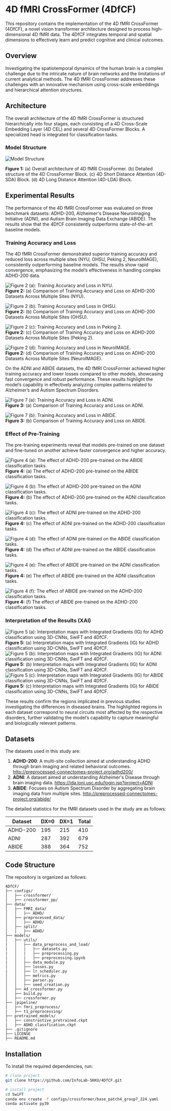 
# 4D fMRI CrossFormer (4DfCF)

This repository contains the implementation of the 4D fMRI CrossFormer (4DfCF), a novel vision transformer architecture designed to process high-dimensional 4D fMRI data. The 4DfCF integrates temporal and spatial dimensions to effectively learn and predict cognitive and clinical outcomes.

## Overview

Investigating the spatiotemporal dynamics of the human brain is a complex challenge due to the intricate nature of brain networks and the limitations of current analytical methods. The 4D fMRI CrossFormer addresses these challenges with an innovative mechanism using cross-scale embeddings and hierarchical attention structures.

## Architecture

The overall architecture of the 4D fMRI CrossFormer is structured hierarchically into four stages, each consisting of a 4D Cross-Scale Embedding Layer (4D CEL) and several 4D CrossFormer Blocks. A specialized head is integrated for classification tasks.

### Model Structure
![Model Structure](readme_img/architecture_fig1.png)

**Figure 1:** (a) Overall architecture of 4D fMRI CrossFormer. (b) Detailed structure of the 4D CrossFormer Block. (c) 4D Short Distance Attention (4D-SDA) Block. (d) 4D Long Distance Attention (4D-LDA) Block.

## Experimental Results

The performance of the 4D fMRI CrossFormer was evaluated on three benchmark datasets: ADHD-200, Alzheimer's Disease Neuroimaging Initiative (ADNI), and Autism Brain Imaging Data Exchange (ABIDE). The results show that the 4DfCF consistently outperforms state-of-the-art baseline models.

### Training Accuracy and Loss

The 4D fMRI CrossFormer demonstrated superior training accuracy and reduced loss across multiple sites (NYU, OHSU, Peking 2, NeuroIMAGE), consistently outperforming baseline models. The results show rapid convergence, emphasizing the model’s effectiveness in handling complex ADHD-200 data.

[//]: # (![Training Accuracy and Loss]&#40;readme_img/results1_fig1.png&#41;)
![Figure 2 (a): Training Accuracy and Loss in NYU.](readme_img/NYU_training_comparison_high_res.png)  
**Figure 2:** (a) Comparison of Training Accuracy and Loss on ADHD-200 Datasets Across Multiple Sites (NYU).

![Figure 2 (b): Training Accuracy and Loss in OHSU.](readme_img/OHSU_training_comparison_high_res.png)  
**Figure 2:** (b) Comparison of Training Accuracy and Loss on ADHD-200 Datasets Across Multiple Sites (OHSU).

![Figure 2 (c): Training Accuracy and Loss in Peking 2.](readme_img/Peking2_training_comparison_high_res.png)  
**Figure 2:** (c) Comparison of Training Accuracy and Loss on ADHD-200 Datasets Across Multiple Sites (Peking 2).

![Figure 2 (d): Training Accuracy and Loss in NeuroIMAGE.](readme_img/Neurol_training_comparison_high_res.png)  
**Figure 2:** (d) Comparison of Training Accuracy and Loss on ADHD-200 Datasets Across Multiple Sites (NeuroIMAGE).





On the ADNI and ABIDE datasets, the 4D fMRI CrossFormer achieved higher training accuracy and lower losses compared to other models, showcasing fast convergence and robust performance. These results highlight the model’s capability in effectively analyzing complex patterns related to Alzheimer’s and Autism Spectrum Disorders.

[//]: # (![Training Accuracy and Loss]&#40;readme_img/results2_fig1.png&#41;)

![Figure 7 (a): Training Accuracy and Loss in ADNI.](readme_img/ADNI_training_comparison_high_res.png)  
**Figure 3:** (a) Comparison of Training Accuracy and Loss on ADNI.

![Figure 7 (b): Training Accuracy and Loss in ABIDE.](readme_img/ABIDE_training_comparison_high_res.png)  
**Figure 3:** (b) Comparison of Training Accuracy and Loss on ABIDE.


### Effect of Pre-Training
The pre-training experiments reveal that models pre-trained on one dataset and fine-tuned on another achieve faster convergence and higher accuracy.



![Figure 4 (a): The effect of ADHD-200 pre-trained on the ABIDE classification tasks.](readme_img/ADHD_to_ABIDE_Training_Accuracy_Merged_Matplotlib_1.png)  
**Figure 4:** (a) The effect of ADHD-200 pre-trained on the ABIDE classification tasks.

![Figure 4 (b): The effect of ADHD-200 pre-trained on the ADNI classification tasks.](readme_img/ADHD_to_ADNI_Training_Accuracy_Merged_Matplotlib_1.png)  
**Figure 4:** (b) The effect of ADHD-200 pre-trained on the ADNI classification tasks.

![Figure 4 (c): The effect of ADNI pre-trained on the ADHD-200 classification tasks.](readme_img/ADNI_to_ADHD_Training_Accuracy_Merged_Matplotlib_1.png)  
**Figure 4:** (c) The effect of ADNI pre-trained on the ADHD-200 classification tasks.

![Figure 4 (d): The effect of ADNI pre-trained on the ABIDE classification tasks.](readme_img/ADNI_to_ABIDE_Training_Accuracy_Merged_Matplotlib_1.png)  
**Figure 4:** (d) The effect of ADNI pre-trained on the ABIDE classification tasks.

![Figure 4 (e): The effect of ABIDE pre-trained on the ADNI classification tasks.](readme_img/ABIDE_to_ADNI_Training_Accuracy_Merged_Matplotlib_1.png)  
**Figure 4:** (e) The effect of ABIDE pre-trained on the ADNI classification tasks.

![Figure 4 (f): The effect of ABIDE pre-trained on the ADHD-200 classification tasks.](readme_img/ABIDE_to_ADHD_Training_Accuracy_Merged_Matplotlib_1.png)  
**Figure 4:** (f) The effect of ABIDE pre-trained on the ADHD-200 classification tasks.


### Interpretation of the Results (XAI)
![Figure 5 (a): Interpretation maps with Integrated Gradients (IG) for ADHD classification using 3D-CNNs, SwiFT and 4DfCF.](readme_img/merged_ADHD.jpg)
**Figure 5:** (a) Interpretation maps with Integrated Gradients (IG) for ADHD classification using 3D-CNNs, SwiFT and 4DfCF.
![Figure 5 (b): Interpretation maps with Integrated Gradients (IG) for ADNI classification using 3D-CNNs, SwiFT and 4DfCF.](readme_img/merged_ADNI.jpg)
**Figure 5:** (b) Interpretation maps with Integrated Gradients (IG) for ADNI classification using 3D-CNNs, SwiFT and 4DfCF.
![Figure 5 (c): Interpretation maps with Integrated Gradients (IG) for ABIDE classification using 3D-CNNs, SwiFT and 4DfCF.](readme_img/merged_ABIDE.jpg)
**Figure 5:** (c) Interpretation maps with Integrated Gradients (IG) for ABIDE classification using 3D-CNNs, SwiFT and 4DfCF.

These results confirm the regions implicated in previous studies investigating the differences in diseased brains. The highlighted regions in each dataset correspond to neural circuits most affected by the respective disorders, further validating the model’s capability to capture meaningful and biologically relevant patterns.


## Datasets

The datasets used in this study are:
1. **ADHD-200**: A multi-site collection aimed at understanding ADHD through brain imaging and related behavioral outcomes. <http://preprocessed-connectomes-project.org/adhd200/>
2. **ADNI**: A dataset aimed at understanding Alzheimer's Disease through brain imaging data. <https://ida.loni.usc.edu/login.jsp?project=ADNI>
3. **ABIDE**: Focuses on Autism Spectrum Disorder by aggregating brain imaging data from multiple sites. <http://preprocessed-connectomes-project.org/abide/>

The detailed statistics for the fMRI datasets used in the study are as follows:

| Dataset | DX=0 | DX=1 | Total |
| ------- | ---- | ---- | ----- |
| ADHD-200 | 195 | 215 | 410 |
| ADNI | 287 | 392 | 679 |
| ABIDE | 388 | 364 | 752 |

## Code Structure

The repository is organized as follows:

```
4DfCF/
├── configs/
│   ├── crossformer/
│   ├── crossformer_pp/
├── data/
│   ├── FMRI_data/
│   │   ├── ADHD/
│   ├── preprocessed_data/
│   │   ├── ADHD/
│   ├── split/
│   │   ├── ADHD/
├── models/
│   ├── utils/
|   │   ├── data_preprocess_and_load/
|   │   |   ├── datasets.py
|   │   |   ├── preprocessing.py
|   │   |   ├── preprocessing.ipynb
|   │   ├── data_module.py
|   │   ├── losses.py
|   │   ├── lr_scheduler.py
│   │   ├── metrics.py
│   │   ├── parser.py
│   │   ├── seed_creation.py
│   ├── 4d_crossformer.py
│   ├── build.py
│   ├── crossformer.py
├── |pipeline/
|   ├── fmri_preprocess/
|   ├── t1_preprocessing/
├── pretrained_models/
|   ├── constrastive_pretrained.ckpt
|   ├── ADHD_classfication.ckpt
├── .gitignore
├── LICENSE
├── README.md
```

## Installation

To install the required dependencies, run:
```bash
# clone project   
git clone https://github.com/InfoLab-SKKU/4DfCF.git

# install project   
cd SwiFT
conda env create -f configs/crossformer/base_patch4_group7_224.yaml
conda activate py39
```

[//]: # ()
[//]: # (## Citation)

[//]: # ()
[//]: # (If you use this code or data in your research, please cite the corresponding paper.)

[//]: # (```)

[//]: # (@article{Zheng2020,)

[//]: # (  title={4DfCF: 4D fMRI CrossFormer Vision Transformer},)

[//]: # (  author={Chensheng Zheng and others},)

[//]: # (  journal={IEEE Transactions on Medical Imaging},)

[//]: # (  volume={XX},)

[//]: # (  number={XX},)

[//]: # (  year={2020},)

[//]: # (})

[//]: # (```)